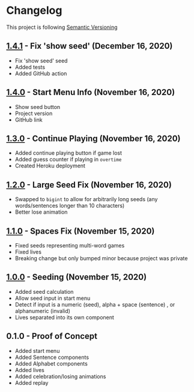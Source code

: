 # Changelog

This project is following [Semantic Versioning](https://semver.org/)  

## [1.4.1](https://github.com/j-m/word-guess/releases/tag/1.4.1) - Fix 'show seed' (December 16, 2020)

- Fix 'show seed' seed
- Added tests
- Added GitHub action

## [1.4.0](https://github.com/j-m/word-guess/releases/tag/1.4.0) - Start Menu Info (November 16, 2020)

- Show seed button
- Project version
- GitHub link

## [1.3.0](https://github.com/j-m/word-guess/releases/tag/1.3.0) - Continue Playing (November 16, 2020)

- Added continue playing button if game lost
- Added guess counter if playing in `overtime`
- Created Heroku deployment

## [1.2.0](https://github.com/j-m/word-guess/releases/tag/1.2.0) - Large Seed Fix (November 16, 2020)

- Swapped to `bigint` to allow for arbitrarily long seeds (any words/sentences longer than 10 characters)
- Better lose animation

## [1.1.0](https://github.com/j-m/word-guess/releases/tag/1.1.0) - Spaces Fix (November 15, 2020)

- Fixed seeds representing multi-word games
- Fixed lives
- Breaking change but only bumped minor because project was private

## [1.0.0](https://github.com/j-m/word-guess/releases/tag/1.0.0) - Seeding (November 15, 2020)

- Added seed calculation
- Allow seed input in start menu
- Detect if input is a numeric (seed), alpha + space (sentence) , or alphanumeric (invalid)
- Lives separated into its own component

## 0.1.0 - Proof of Concept

- Added start menu
- Added Sentence components
- Added Alphabet components
- Added lives
- Added celebration/losing animations
- Added replay
